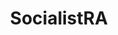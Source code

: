 ---
title: SocialistRA
crosslinks:
- guns
- gundeals
- ar15
- Anarchy101
- syriancivilwar
- canadaguns
- LateStageCapitalism
- Anarchism
- redpreppers
- The_Donald
- progun
- Socialism_101
- AskReddit
- Firearms
- communism
- Agorism
- CCW
- Chilis45thAndLamar
---